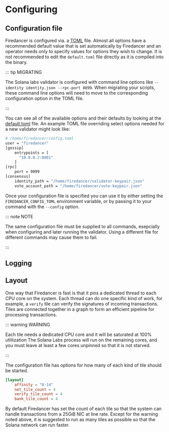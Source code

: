 # Configuring

## Configuration file
Firedancer is configured via. a [TOML](https://toml.io/en/) file. Almost
all options have a recommended default value that is set automatically
by Firedancer and an operator needs only to specify values for options
they wish to change. It is not recommended to edit the `default.toml`
file directly as it is compiled into the binary.

::: tip MIGRATING

The Solana labs validator is configured with command line options like
`--identity identity.json --rpc-port 8899`. When migrating your scripts,
these command line options will need to move to the corresponding
configuration option in the TOML file.

:::

You can see all of the available options and their defaults by looking
at the [default.toml](https://github.com/firedancer-io/firedancer/blob/main/src/app/fdctl/config/default.toml)
file. An example TOML file overriding select options needed for a new
validator might look like:

```sh [bash]
# /home/firedancer/config.toml
user = "firedancer"
[gossip]
    entrypoints = [
      "10.0.0.2:8001"
    ]
[rpc]
    port = 9099
[consensus]
    identity_path = "/home/firedancer/validator-keypair.json"
    vote_account_path = "/home/firedancer/vote-keypair.json"
```

Once your configuration file is specified you can use it by either
setting the `FIREDANCER_CONFIG_TOML` environment variable, or by
passing it to your command with the `--config` option.

::: note NOTE

The same configuration file must be supplied to all commands, esepcially
when configuring and later running the validator. Using a different file
for different commands may cause them to fail.

:::

## Logging

## Layout
One way that Firedancer is fast is that it pins a dedicated thread to
each CPU core on the system. Each thread can do one specific kind of
work, for example, a `verify` tile can verify the signatures of incoming
transactions. Tiles are connected together in a graph to form an
efficient pipeline for processing transactions.

::: warning WARNING

Each tile needs a dedicated CPU core and it will be saturated at 100%
utlilization The Solana Labs process will run on the remaining cores,
and you must leave at least a few cores unpinned so that it is not
starved.

:::

The configuration file has options for how many of each kind of tile
should be started.


```toml
[layout]
    affinity = "0-14"
    net_tile_count = 4
    verify_tile_count = 4
    bank_tile_count = 4
```

By default Firedancer has set the count of each tile so that the system
can handle transactions from a 25GiB NIC at line rate. Except for the
warning noted above, it is suggested to run as many tiles as possible
so that the Solana network can run faster.
